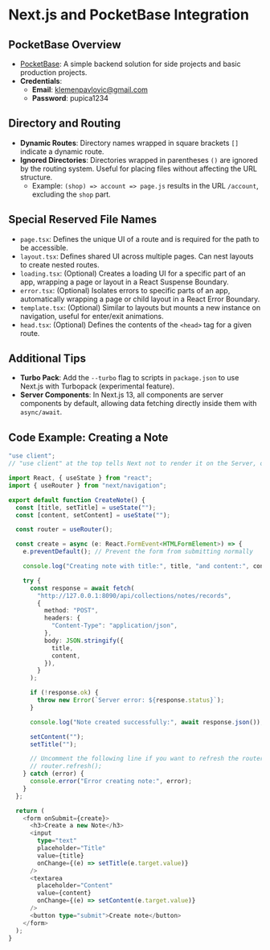 # Next.js and PocketBase Integration

## PocketBase Overview

- [PocketBase](https://pocketbase.io/): A simple backend solution for side projects and basic production projects.
- **Credentials**:
  - **Email**: klemenpavlovic@gmail.com
  - **Password**: pupica1234

## Directory and Routing

- **Dynamic Routes**: Directory names wrapped in square brackets `[]` indicate a dynamic route.
- **Ignored Directories**: Directories wrapped in parentheses `()` are ignored by the routing system. Useful for placing files without affecting the URL structure.
  - Example: `(shop) => account => page.js` results in the URL `/account`, excluding the `shop` part.

## Special Reserved File Names

- `page.tsx`: Defines the unique UI of a route and is required for the path to be accessible.
- `layout.tsx`: Defines shared UI across multiple pages. Can nest layouts to create nested routes.
- `loading.tsx`: (Optional) Creates a loading UI for a specific part of an app, wrapping a page or layout in a React Suspense Boundary.
- `error.tsx`: (Optional) Isolates errors to specific parts of an app, automatically wrapping a page or child layout in a React Error Boundary.
- `template.tsx`: (Optional) Similar to layouts but mounts a new instance on navigation, useful for enter/exit animations.
- `head.tsx`: (Optional) Defines the contents of the `<head>` tag for a given route.

## Additional Tips

- **Turbo Pack**: Add the `--turbo` flag to scripts in `package.json` to use Next.js with Turbopack (experimental feature).
- **Server Components**: In Next.js 13, all components are server components by default, allowing data fetching directly inside them with `async/await`.

## Code Example: Creating a Note

```typescript
"use client";
// "use client" at the top tells Next not to render it on the Server, only in the Browser

import React, { useState } from "react";
import { useRouter } from "next/navigation";

export default function CreateNote() {
  const [title, setTitle] = useState("");
  const [content, setContent] = useState("");

  const router = useRouter();

  const create = async (e: React.FormEvent<HTMLFormElement>) => {
    e.preventDefault(); // Prevent the form from submitting normally

    console.log("Creating note with title:", title, "and content:", content);

    try {
      const response = await fetch(
        "http://127.0.0.1:8090/api/collections/notes/records",
        {
          method: "POST",
          headers: {
            "Content-Type": "application/json",
          },
          body: JSON.stringify({
            title,
            content,
          }),
        }
      );

      if (!response.ok) {
        throw new Error(`Server error: ${response.status}`);
      }

      console.log("Note created successfully:", await response.json());

      setContent("");
      setTitle("");

      // Uncomment the following line if you want to refresh the router
      // router.refresh();
    } catch (error) {
      console.error("Error creating note:", error);
    }
  };

  return (
    <form onSubmit={create}>
      <h3>Create a new Note</h3>
      <input
        type="text"
        placeholder="Title"
        value={title}
        onChange={(e) => setTitle(e.target.value)}
      />
      <textarea
        placeholder="Content"
        value={content}
        onChange={(e) => setContent(e.target.value)}
      />
      <button type="submit">Create note</button>
    </form>
  );
}
```
